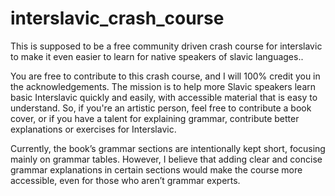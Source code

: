 # interslavic_crash_course
This is supposed to be a free community driven crash course for interslavic to make it even easier to learn for native speakers of slavic languages..

You are free to contribute to this crash course, and I will 100% credit you in the acknowledgements. The mission is to help more Slavic speakers learn basic Interslavic quickly and easily, with accessible material that is easy to understand. So, if you're an artistic person, feel free to contribute a book cover, or if you have a talent for explaining grammar, contribute better explanations or exercises for Interslavic.

Currently, the book’s grammar sections are intentionally kept short, focusing mainly on grammar tables. However, I believe that adding clear and concise grammar explanations in certain sections would make the course more accessible, even for those who aren’t grammar experts.
